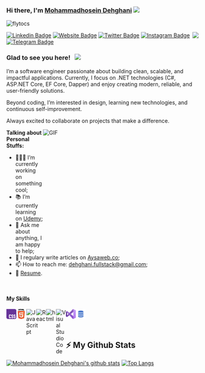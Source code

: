 ### Hi there, I'm <a href="https://aysaweb.co" target="_blank">Mohammadhosein Dehghani</a> <img src="https://media.giphy.com/media/hvRJCLFzcasrR4ia7z/giphy.gif" width="25px">
<p align="left"> <img src="https://komarev.com/ghpvc/?username=flytocs&label=Profile%20views&color=0e75b6&style=flat" alt="flytocs" /> </p>

<img align="right" height="140em" src="https://raw.githubusercontent.com/FlyToCs/gophers-master/919bffa24a85d9dd0896522461cbf3ab76a2ed00/vector/projects/surfing-js.svg">


[![Linkedin Badge](https://img.shields.io/badge/-LinkedIn-0e76a8?style=flat-square&logo=Linkedin&logoColor=white)](https://linkedin.com/in/FlyToCs)
[![Website Badge](https://img.shields.io/badge/Website-3b5998?style=flat-square&logo=google-chrome&logoColor=white)](https://aysaweb.co)
[![Twitter Badge](https://img.shields.io/badge/-Twitter-00acee?style=flat-square&logo=Twitter&logoColor=white)](https://twitter.com/FlyToCs)
[![Instagram Badge](https://img.shields.io/badge/-Instagram-e4405f?style=flat-square&logo=Instagram&logoColor=white)](https://instagram.com/FlyToCs/)
[![Telegram Badge](https://img.shields.io/badge/-Telegram-0088cc?style=flat-square&logo=Telegram&logoColor=white)](https://t.me/FlyToCs)

### Glad to see you here! &nbsp; ![](https://visitor-badge.glitch.me/badge?page_id=FlyToCs.FlyToCs)

I’m a software engineer passionate about building clean, scalable, and impactful applications.
Currently, I focus on .NET technologies (C#, ASP.NET Core, EF Core, Dapper) and enjoy creating modern, reliable, and user-friendly solutions.

Beyond coding, I’m interested in design, learning new technologies, and continuous self-improvement.

Always excited to collaborate on projects that make a difference.

<img align="right" alt="GIF" src="https://www.mygo.ge/uploads/blog/1584023795.jpg" width="408" height="318" />



**Talking about Personal Stuffs:**

- 👨🏻‍💻 I’m currently working on something cool;
- 📚 I’m currently learning on [Udemy](https://Udemy.com);
- 💬 Ask me about anything, I am happy to help;
- 📝 I regulary write articles on [Aysaweb.co](https://Aysawen.co);
- 📫 How to reach me: dehghani.fullstack@gmail.com;
- 📝 [Resume](https://aysaweb.co).

</br>


<!--END_SECTION:waka-->
#### My Skills


<img align="left" alt="html" width="26px" src="https://raw.githubusercontent.com/github/explore/80688e429a7d4ef2fca1e82350fe8e3517d3494d/topics/css/css.png" />
<img align="left" alt="html" width="26px" src="https://raw.githubusercontent.com/github/explore/80688e429a7d4ef2fca1e82350fe8e3517d3494d/topics/html/html.png" />
<img align="left" alt="JavaScript" width="26px" src="https://skillforge.com/wp-content/uploads/2020/10/javascript.png" />
<img align="left" alt="React" width="26px" src="https://upload.wikimedia.org/wikipedia/commons/thumb/3/30/React_Logo_SVG.svg/640px-React_Logo_SVG.svg.png" />
<img align="left" alt="html" width="26px" src="https://www.netgen.co.za/wp-content/uploads/2022/03/C-image-for-Netgen.png" />
<img align="left" alt="Visual Studio Code" width="26px" src="https://th.bing.com/th/id/R.225fbbe09689a4a3219ae1e00fe2280b?rik=5bqX09pA9xFBlA&pid=ImgRaw&r=0" />
<img align="left" alt="npm" width="26px" src="https://github.com/FlyToCs/FlyToCs/blob/master/Visual_Studio.png" />
<img align="left" alt="npm" width="26px" src="https://raw.githubusercontent.com/github/explore/80688e429a7d4ef2fca1e82350fe8e3517d3494d/topics/sql/sql.png" />

<br><br><br>

## ⚡ My Github Stats

[![Mohammadhosein Dehghani's github stats](https://github-readme-stats.vercel.app/api?username=FlyToCs)](https://github.com/FlyToCs)
[![Top Langs](https://github-readme-stats.vercel.app/api/top-langs/?username=FlyToCs&layout=compact)](https://github.com/FlyToCs/github-readme-stats)






